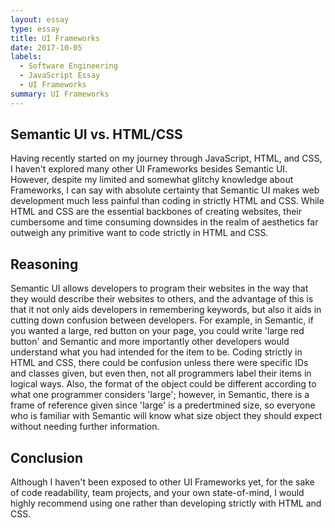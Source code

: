 ```yaml
---
layout: essay
type: essay
title: UI Frameworks
date: 2017-10-05
labels:
  - Software Engineering
  - JavaScript Essay
  - UI Frameworks
summary: UI Frameworks
---
```


## Semantic UI vs. HTML/CSS

Having recently started on my journey through JavaScript, HTML, and CSS, I haven't explored many other UI Frameworks besides Semantic UI.  However, despite my limited and somewhat glitchy knowledge about Frameworks, I can say with absolute certainty that Semantic UI makes web development much less painful than coding in strictly HTML and CSS.  While HTML and CSS are the essential backbones of creating websites, their cumbersome and time consuming downsides in the realm of aesthetics far outweigh any primitive want to code strictly in HTML and CSS.  


## Reasoning

Semantic UI allows developers to program their websites in the way that they would describe their websites to others, and the advantage of this is that it not only aids developers in remembering keywords, but also it aids in cutting down confusion between developers.  For example, in Semantic, if you wanted a large, red button on your page, you could write 'large red button' and Semantic and more importantly other developers would understand what you had intended for the item to be.  Coding strictly in HTML and CSS, there could be confusion unless there were specific IDs and classes given, but even then, not all programmers label their items in logical ways.  Also, the format of the object could be different according to what one programmer considers 'large'; however, in Semantic, there is a frame of reference given since 'large' is a predertmined size, so everyone who is familiar with Semantic will know what size object they should expect without needing further information.

## Conclusion

Although I haven't been exposed to other UI Frameworks yet, for the sake of code readability, team projects, and your own state-of-mind, I would highly recommend using one rather than developing strictly with HTML and CSS.
